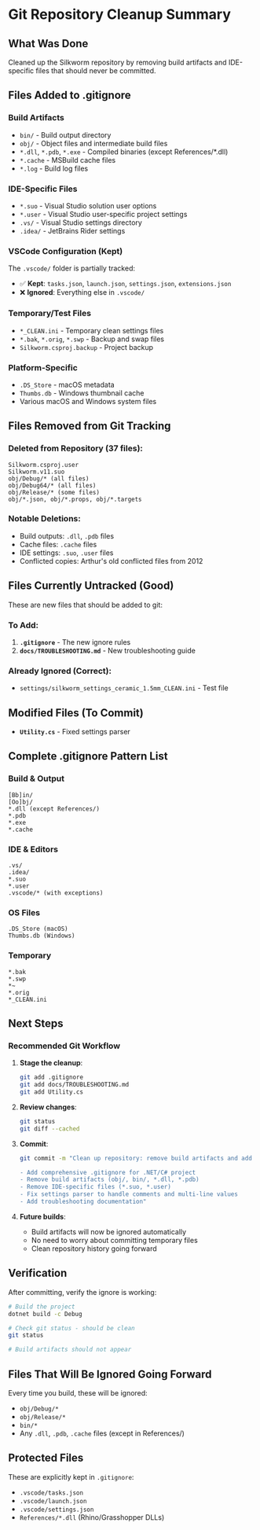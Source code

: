 # Git Repository Cleanup Summary

## What Was Done

Cleaned up the Silkworm repository by removing build artifacts and IDE-specific files that should never be committed.

## Files Added to .gitignore

### Build Artifacts
- `bin/` - Build output directory
- `obj/` - Object files and intermediate build files
- `*.dll`, `*.pdb`, `*.exe` - Compiled binaries (except References/*.dll)
- `*.cache` - MSBuild cache files
- `*.log` - Build log files

### IDE-Specific Files
- `*.suo` - Visual Studio solution user options
- `*.user` - Visual Studio user-specific project settings
- `.vs/` - Visual Studio settings directory
- `.idea/` - JetBrains Rider settings

### VSCode Configuration (Kept)
The `.vscode/` folder is partially tracked:
- ✅ **Kept**: `tasks.json`, `launch.json`, `settings.json`, `extensions.json`
- ❌ **Ignored**: Everything else in `.vscode/`

### Temporary/Test Files
- `*_CLEAN.ini` - Temporary clean settings files
- `*.bak`, `*.orig`, `*.swp` - Backup and swap files
- `Silkworm.csproj.backup` - Project backup

### Platform-Specific
- `.DS_Store` - macOS metadata
- `Thumbs.db` - Windows thumbnail cache
- Various macOS and Windows system files

## Files Removed from Git Tracking

### Deleted from Repository (37 files):
```
Silkworm.csproj.user
Silkworm.v11.suo
obj/Debug/* (all files)
obj/Debug64/* (all files)
obj/Release/* (some files)
obj/*.json, obj/*.props, obj/*.targets
```

### Notable Deletions:
- Build outputs: `.dll`, `.pdb` files
- Cache files: `.cache` files
- IDE settings: `.suo`, `.user` files
- Conflicted copies: Arthur's old conflicted files from 2012

## Files Currently Untracked (Good)

These are new files that should be added to git:

### To Add:
1. **`.gitignore`** - The new ignore rules
2. **`docs/TROUBLESHOOTING.md`** - New troubleshooting guide

### Already Ignored (Correct):
- `settings/silkworm_settings_ceramic_1.5mm_CLEAN.ini` - Test file

## Modified Files (To Commit)

- **`Utility.cs`** - Fixed settings parser

## Complete .gitignore Pattern List

### Build & Output
```
[Bb]in/
[Oo]bj/
*.dll (except References/)
*.pdb
*.exe
*.cache
```

### IDE & Editors
```
.vs/
.idea/
*.suo
*.user
.vscode/* (with exceptions)
```

### OS Files
```
.DS_Store (macOS)
Thumbs.db (Windows)
```

### Temporary
```
*.bak
*.swp
*~
*.orig
*_CLEAN.ini
```

## Next Steps

### Recommended Git Workflow

1. **Stage the cleanup**:
   ```bash
   git add .gitignore
   git add docs/TROUBLESHOOTING.md
   git add Utility.cs
   ```

2. **Review changes**:
   ```bash
   git status
   git diff --cached
   ```

3. **Commit**:
   ```bash
   git commit -m "Clean up repository: remove build artifacts and add .gitignore

   - Add comprehensive .gitignore for .NET/C# project
   - Remove build artifacts (obj/, bin/, *.dll, *.pdb)
   - Remove IDE-specific files (*.suo, *.user)
   - Fix settings parser to handle comments and multi-line values
   - Add troubleshooting documentation"
   ```

4. **Future builds**:
   - Build artifacts will now be ignored automatically
   - No need to worry about committing temporary files
   - Clean repository history going forward

## Verification

After committing, verify the ignore is working:

```bash
# Build the project
dotnet build -c Debug

# Check git status - should be clean
git status

# Build artifacts should not appear
```

## Files That Will Be Ignored Going Forward

Every time you build, these will be ignored:
- `obj/Debug/*`
- `obj/Release/*`
- `bin/*`
- Any `.dll`, `.pdb`, `.cache` files (except in References/)

## Protected Files

These are explicitly kept in `.gitignore`:
- `.vscode/tasks.json`
- `.vscode/launch.json`
- `.vscode/settings.json`
- `References/*.dll` (Rhino/Grasshopper DLLs)
